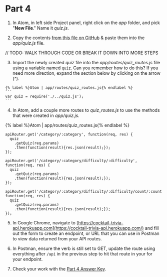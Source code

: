 # Part 4

1. In Atom, in left side Project panel, right click on the _app_ folder, and pick "**New File**." Name it _quiz.js_.

2. Copy the contents [from this file on GitHub](https://github.com/KansasCityWomeninTechnology/trivia-api/blob/answer-key-part-4/app/quiz.js) & paste them into the _app/quiz.js_ file.

  // TODO: WALK THROUGH CODE OR BREAK IT DOWN INTO MORE STEPS

3. Import the newly created _quiz_ file into the _app/routes/quiz_routes.js_ file using a variable named `quiz`. Can you remember how to do this? If you need more direction, expand the section below by clicking on the arrow (^).

  <!--sec data-title="Hint #1" data-id="section4" data-show=true data-collapse=true ces-->
    {% label %}Atom | app/routes/quiz_routes.js{% endlabel %}
    ```
    var quiz = require('./../quiz.js');
    ```
  <!--endsec-->

4. In Atom, add a couple more routes to _quiz_routes.js_ to use the methods that were created in _app/quiz.js_.

  {% label %}Atom | app/routes/quiz_routes.js{% endlabel %}
  ```
  apiRouter.get('/category/:category', function(req, res) {
    quiz
      .getQuiz(req.params)
      .then(function(result){res.json(result);});
  });

  apiRouter.get('/category/:category/difficulty/:difficulty', function(req, res) {
    quiz
      .getQuiz(req.params)
      .then(function(result){res.json(result);});
  });
  
  apiRouter.get('/category/:category/difficulty/:difficulty/count/:count', function(req, res) {
    quiz
      .getQuiz(req.params)
      .then(function(result){res.json(result);});
  });
  ```

5. In Google Chrome, navigate to [https://cocktail-trivia-api.herokuapp.com](https://cocktail-trivia-api.herokuapp.com/) and fill out the form to create an endpoint, or URL that you can use in Postman to view data returned from your API routes.

6. In Postman, ensure the verb is still set to GET, update the route using everything after `/api` in the previous step to hit that route in your for your endpoint.

7. Check your work with the [Part 4 Answer Key](https://github.com/KansasCityWomeninTechnology/trivia-api/tree/answer-key-part-4).
